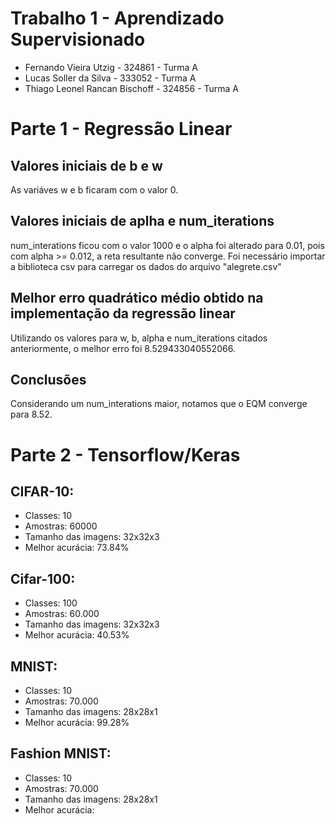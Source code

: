 # Trabalho 1 - Aprendizado Supervisionado
* Fernando Vieira Utzig - 324861 - Turma A
* Lucas Soller da Silva - 333052 - Turma A
* Thiago Leonel Rancan Bischoff - 324856 - Turma A

# Parte 1 - Regressão Linear
## Valores iniciais de b e w
As variáves w e b ficaram com o valor 0.
## Valores iniciais de aplha e num_iterations
num_interations ficou com o valor 1000 e o alpha foi alterado para 0.01, pois com alpha >= 0.012, a reta resultante não converge. Foi necessário importar a biblioteca csv para carregar os dados do arquivo "alegrete.csv"
## Melhor erro quadrático médio obtido na implementação da regressão linear
Utilizando os valores para w, b, alpha e num_iterations citados anteriormente, o melhor erro foi 8.529433040552066.
## Conclusões
Considerando um num_interations maior, notamos que o EQM converge para 8.52.

# Parte 2 - Tensorflow/Keras
## CIFAR-10:
* Classes: 10
* Amostras: 60000
* Tamanho das imagens: 32x32x3
* Melhor acurácia: 73.84%
## Cifar-100:
* Classes: 100
* Amostras: 60.000
* Tamanho das imagens: 32x32x3
* Melhor acurácia: 40.53%
## MNIST:
* Classes: 10
* Amostras: 70.000
* Tamanho das imagens: 28x28x1
* Melhor acurácia: 99.28%
## Fashion MNIST:
* Classes: 10
* Amostras: 70.000
* Tamanho das imagens: 28x28x1
* Melhor acurácia:
